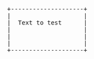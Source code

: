  
 
<pre>
 
   +--------------------+ 
   |					| 
   |  Text to test      | 
   |					| 
   |					| 
   |					| 
   +--------------------+ 
   
</pre>